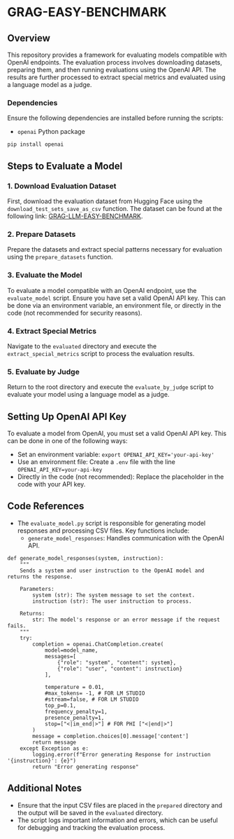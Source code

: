 # GRAG-EASY-BENCHMARK

## Overview

This repository provides a framework for evaluating models compatible with OpenAI endpoints. The evaluation process involves downloading datasets, preparing them, and then running evaluations using the OpenAI API. The results are further processed to extract special metrics and evaluated using a language model as a judge.

### Dependencies

Ensure the following dependencies are installed before running the scripts:

- `openai` Python package

`pip install openai`

## Steps to Evaluate a Model

### 1. Download Evaluation Dataset

First, download the evaluation dataset from Hugging Face using the `download_test_sets_save_as_csv` function. The dataset can be found at the following link: [GRAG-LLM-EASY-BENCHMARK](https://huggingface.co/datasets/avemio/GRAG-LLM-EASY-BENCHMARK).

### 2. Prepare Datasets

Prepare the datasets and extract special patterns necessary for evaluation using the `prepare_datasets` function.

### 3. Evaluate the Model

To evaluate a model compatible with an OpenAI endpoint, use the `evaluate_model` script. Ensure you have set a valid OpenAI API key. This can be done via an environment variable, an environment file, or directly in the code (not recommended for security reasons).

### 4. Extract Special Metrics

Navigate to the `evaluated` directory and execute the `extract_special_metrics` script to process the evaluation results.

### 5. Evaluate by Judge

Return to the root directory and execute the `evaluate_by_judge` script to evaluate your model using a language model as a judge.

## Setting Up OpenAI API Key

To evaluate a model from OpenAI, you must set a valid OpenAI API key. This can be done in one of the following ways:

- Set an environment variable: `export OPENAI_API_KEY='your-api-key'`
- Use an environment file: Create a `.env` file with the line `OPENAI_API_KEY=your-api-key`
- Directly in the code (not recommended): Replace the placeholder in the code with your API key.

## Code References


- The `evaluate_model.py` script is responsible for generating model responses and processing CSV files. Key functions include:
  - `generate_model_responses`: Handles communication with the OpenAI API.

``` 
def generate_model_responses(system, instruction):
    """
    Sends a system and user instruction to the OpenAI model and returns the response.

    Parameters:
        system (str): The system message to set the context.
        instruction (str): The user instruction to process.

    Returns:
        str: The model's response or an error message if the request fails.
    """
    try:
        completion = openai.ChatCompletion.create(
            model=model_name,
            messages=[
                {"role": "system", "content": system},
                {"role": "user", "content": instruction}
            ],
            
            temperature = 0.01,
            #max_tokens= -1, # FOR LM STUDIO 
            #stream=false, # FOR LM STUDIO 
            top_p=0.1,
            frequency_penalty=1,
            presence_penalty=1,
            stop=["<|im_end|>"] # FOR PHI ["<|end|>"]
        )
        message = completion.choices[0].message['content']
        return message
    except Exception as e:
        logging.error(f"Error generating Response for instruction '{instruction}': {e}")
        return "Error generating response"
```


## Additional Notes

- Ensure that the input CSV files are placed in the `prepared` directory and the output will be saved in the `evaluated` directory.
- The script logs important information and errors, which can be useful for debugging and tracking the evaluation process.
